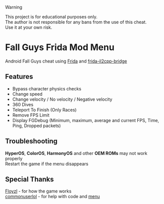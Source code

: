 > [!WARNING]  
> This project is for educational purposes only.  
> The author is not responsible for any bans from the use of this cheat.  
> Use it at your own risk.

# Fall Guys Frida Mod Menu
Android Fall Guys cheat using [Frida](https://frida.re/) and [frida-il2cpp-bridge](https://github.com/vfsfitvnm/frida-il2cpp-bridge)

## Features  
- Bypass character physics checks
- Change speed 
- Change velocity / No velocity / Negative velocity 
- 360 Dives 
- Teleport To Finish (Only Races)
- Remove FPS Limit 
- Display FGDebug (Minimum, maximum, average and current FPS, Time, Ping, Dropped packets)

## Troubleshooting 
**HyperOS**, **ColorOS**, **HarmonyOS** and other **OEM ROMs** may not work properly <br>
Restart the game if the menu disappears

## Special Thanks
[FloyzI](https://github.com/FloyzI) - for how the game works <br>
[commonuserlol](https://github.com/commonuserlol) - for help with code and [menu](https://github.com/commonuserlol/frida-java-menu)
